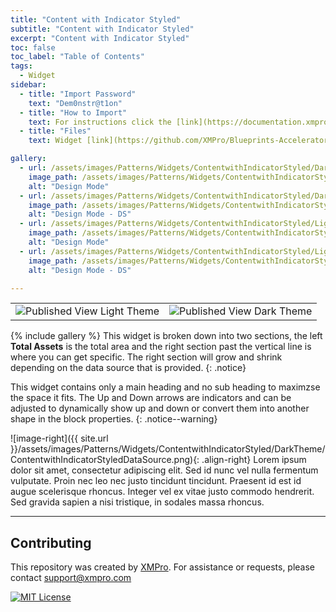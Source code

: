 ```yaml
---
title: "Content with Indicator Styled"
subtitle: "Content with Indicator Styled"
excerpt: "Content with Indicator Styled"
toc: false
toc_label: "Table of Contents"
tags:
  - Widget
sidebar:
  - title: "Import Password"
    text: "Dem0nstr@t1on"
  - title: "How to Import"
    text: For instructions click the [link](https://documentation.xmpro.com/how-tos/apps/manage-widgets#importing-widgets)
  - title: "Files"
    text: Widget [link](https://github.com/XMPro/Blueprints-Accelerators-Patterns/blob/master/Patterns/Widgets/Content%20with%20Indicator.xwid)

gallery:
  - url: /assets/images/Patterns/Widgets/ContentwithIndicatorStyled/DarkTheme/ContentwithIndicatorStyledDesignMode.png
    image_path: /assets/images/Patterns/Widgets/ContentwithIndicatorStyled/DarkTheme/ContentwithIndicatorStyledDesignMode.png
    alt: "Design Mode"
  - url: /assets/images/Patterns/Widgets/ContentwithIndicatorStyled/DarkTheme/ContentwithIndicatorStyledDataSource.png
    image_path: /assets/images/Patterns/Widgets/ContentwithIndicatorStyled/DarkTheme/ContentwithIndicatorStyledDataSource.png
    alt: "Design Mode - DS"
  - url: /assets/images/Patterns/Widgets/ContentwithIndicatorStyled/LightTheme/ContentwithIndicatorStyledDesignMode.png
    image_path: /assets/images/Patterns/Widgets/ContentwithIndicatorStyled/LightTheme/ContentwithIndicatorStyledDesignMode.png
    alt: "Design Mode"
  - url: /assets/images/Patterns/Widgets/ContentwithIndicatorStyled/LightTheme/ContentwithIndicatorStyledDataSource.png
    image_path: /assets/images/Patterns/Widgets/ContentwithIndicatorStyled/LightTheme/ContentwithIndicatorStyledDataSource.png
    alt: "Design Mode - DS"

---
```

<table>
<tr>
  <td><img src="{{ site.url }}/assets/images/Patterns/Widgets/ContentwithIndicatorStyled/LightTheme/ContentwithIndicatorStyledPublishedMode.png" alt="Published View Light Theme"/>
  </td>
  <td><img src="{{ site.url }}/assets/images/Patterns/Widgets/ContentwithIndicatorStyled/DarkTheme/ContentwithIndicatorStyledPublishedMode.png" alt="Published View Dark Theme"/>
  </td>
</tr>
</table>
{% include gallery %}
This widget is broken down into two sections, the left <b>Total Assets</b> is the total area and the right section past the vertical line is where you can get specific. The right section will grow and shrink depending on the data source that is provided.
{: .notice}

This widget contains only a main heading and no sub heading to maximzse the space it fits.
The Up and Down arrows are indicators and can be adjusted to dynamically show up and down or convert them into another shape in the block properties.
{: .notice--warning}

![image-right]({{ site.url }}/assets/images/Patterns/Widgets/ContentwithIndicatorStyled/DarkTheme/ContentwithIndicatorStyledDataSource.png){: .align-right}
Lorem ipsum dolor sit amet, consectetur adipiscing elit. Sed id nunc vel nulla fermentum vulputate. Proin nec leo nec justo tincidunt tincidunt. Praesent id est id augue scelerisque rhoncus. Integer vel ex vitae justo commodo hendrerit. Sed gravida sapien a nisi tristique, in sodales massa rhoncus.
<hr />

## Contributing
This repository was created by <a href="https://xmpro.com/">XMPro</a>. 
For assistance or requests, please contact <a href="mailto:support@xmpro.com">support@xmpro.com</a>

[![MIT License](https://img.shields.io/badge/License-MIT-green.svg)](https://choosealicense.com/licenses/mit/)

